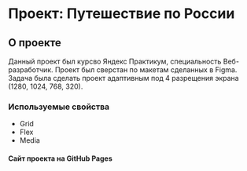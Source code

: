 # Проект: Путешествие по России

## О проекте

Данный проект был курсво Яндекс Практикум, специальность Веб-разработчик.
Проект был сверстан по макетам сделанных в Figma.
Задача была сделать проект адаптивным под 4 разрещения экрана (1280, 1024, 768, 320).

### Используемые свойства

* Grid
* Flex
* Media

#### Сайт проекта на GitHub Pages
